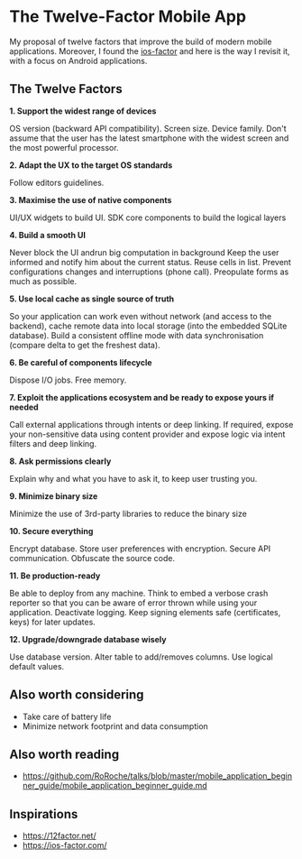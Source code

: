 # The Twelve-Factor Mobile App

My proposal of twelve factors that improve the build of modern mobile applications.
Moreover, I found the [ios-factor](https://ios-factor.com/) and here is the way I revisit it, with a focus on Android applications.

## The Twelve Factors

**1. Support the widest range of devices**

OS version (backward API compatibility).
Screen size.
Device family.
Don't assume that the user has the latest smartphone with the widest screen and the most powerful processor.

**2. Adapt the UX to the target OS standards**

Follow editors guidelines.

**3. Maximise the use of native components**

UI/UX widgets to build UI.
SDK core components to build the logical layers

**4. Build a smooth UI**

Never block the UI andrun big computation in background
Keep the user informed and notify him about the current status.
Reuse cells in list.
Prevent configurations changes and interruptions (phone call).
Preopulate forms as much as possible.

**5. Use local cache as single source of truth**

So your application can work even without network (and access to the backend), cache remote data into local storage (into the embedded SQLite database).
Build a consistent offline mode with data synchronisation (compare delta to get the freshest data).

**6. Be careful of components lifecycle** 

Dispose I/O jobs.
Free memory.

**7. Exploit the applications ecosystem and be ready to expose yours if needed**

Call external applications through intents or deep linking.
If required, expose your non-sensitive data using content provider and expose logic via intent filters and deep linking.

**8. Ask permissions clearly**

Explain why and what you have to ask it, to keep user trusting you.

**9. Minimize binary size**

Minimize the use of 3rd-party libraries to reduce the binary size

**10. Secure everything**

Encrypt database.
Store user preferences with encryption.
Secure API communication.
Obfuscate the source code.

**11. Be production-ready**

Be able to deploy from any machine.
Think to embed a verbose crash reporter so that you can be aware of error thrown while using your application.
Deactivate logging.
Keep signing elements safe (certificates, keys) for later updates.

**12. Upgrade/downgrade database wisely**

Use database version.
Alter table to add/removes columns.
Use logical default values.

## Also worth considering

- Take care of battery life
- Minimize network footprint and data consumption

## Also worth reading

- <https://github.com/RoRoche/talks/blob/master/mobile_application_beginner_guide/mobile_application_beginner_guide.md>

## Inspirations

- <https://12factor.net/>
- <https://ios-factor.com/>

